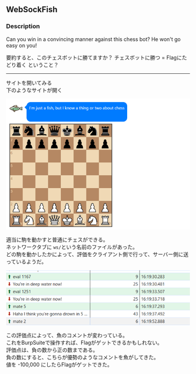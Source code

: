 ## WebSockFish


### Description 

Can you win in a convincing manner against this chess bot? He won't go easy on you!

要約すると、このチェスボットに勝てますか？
チェスボットに勝つ = Flagにたどり着く ということ？

---
サイトを開いてみる  
下のようなサイトが開く

![](./image1.png)

適当に駒を動かすと普通にチェスができる。  
ネットワークタブに `ws/`という名前のファイルがあった。  
どの駒を動かしたかによって、評価をクライアント側で行って、サーバー側に送っているようだ。

![](./image2.png)

この評価点によって、魚のコメントが変わっている。  
これをBurpSuiteで操作すれば、Flagがゲットできるかもしれない。  
評価点は、負の数から正の数まである。  
負の数にすると、こちらが優勢のようなコメントを魚がしてきた。  
値を -100,000 にしたらFlagがゲットできた。
